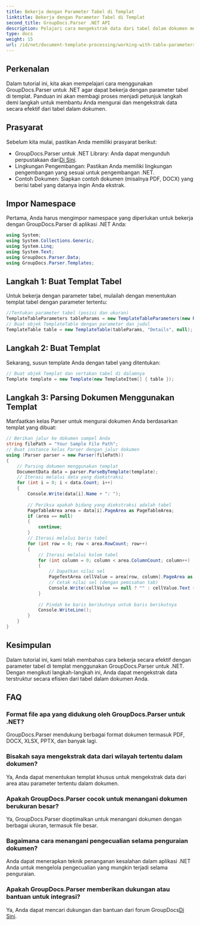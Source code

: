 ```yaml
---
title: Bekerja dengan Parameter Tabel di Templat
linktitle: Bekerja dengan Parameter Tabel di Templat
second_title: GroupDocs.Parser .NET API
description: Pelajari cara mengekstrak data dari tabel dalam dokumen menggunakan GroupDocs.Parser untuk .NET. Panduan langkah demi langkah untuk penggunaan parameter tabel.
type: docs
weight: 15
url: /id/net/document-template-processing/working-with-table-parameters-in-templates/
---
```

## Perkenalan
Dalam tutorial ini, kita akan mempelajari cara menggunakan GroupDocs.Parser untuk .NET agar dapat bekerja dengan parameter tabel di templat. Panduan ini akan membagi proses menjadi petunjuk langkah demi langkah untuk membantu Anda mengurai dan mengekstrak data secara efektif dari tabel dalam dokumen.
## Prasyarat
Sebelum kita mulai, pastikan Anda memiliki prasyarat berikut:
-  GroupDocs.Parser untuk .NET Library: Anda dapat mengunduh perpustakaan dari[Di Sini](https://releases.groupdocs.com/parser/net/).
- Lingkungan Pengembangan: Pastikan Anda memiliki lingkungan pengembangan yang sesuai untuk pengembangan .NET.
- Contoh Dokumen: Siapkan contoh dokumen (misalnya PDF, DOCX) yang berisi tabel yang datanya ingin Anda ekstrak.

## Impor Namespace
Pertama, Anda harus mengimpor namespace yang diperlukan untuk bekerja dengan GroupDocs.Parser di aplikasi .NET Anda:
```csharp
using System;
using System.Collections.Generic;
using System.Linq;
using System.Text;
using GroupDocs.Parser.Data;
using GroupDocs.Parser.Templates;
```
## Langkah 1: Buat Templat Tabel
Untuk bekerja dengan parameter tabel, mulailah dengan menentukan templat tabel dengan parameter tertentu:
```csharp
//Tentukan parameter tabel (posisi dan ukuran)
TemplateTableParameters tableParams = new TemplateTableParameters(new Rectangle(new Point(35, 320), new Size(530, 55)), null);
// Buat objek TemplateTable dengan parameter dan judul
TemplateTable table = new TemplateTable(tableParams, "Details", null);
```
## Langkah 2: Buat Templat
Sekarang, susun template Anda dengan tabel yang ditentukan:
```csharp
// Buat objek Templat dan sertakan tabel di dalamnya
Template template = new Template(new TemplateItem[] { table });
```
## Langkah 3: Parsing Dokumen Menggunakan Templat
Manfaatkan kelas Parser untuk mengurai dokumen Anda berdasarkan templat yang dibuat:
```csharp
// Berikan jalur ke dokumen sampel Anda
string filePath = "Your Sample File Path";
// Buat instance kelas Parser dengan jalur dokumen
using (Parser parser = new Parser(filePath))
{
    // Parsing dokumen menggunakan templat
    DocumentData data = parser.ParseByTemplate(template);
    // Iterasi melalui data yang diekstraksi
    for (int i = 0; i < data.Count; i++)
    {
        Console.Write(data[i].Name + ": ");
        
        // Periksa apakah bidang yang diekstraksi adalah tabel
        PageTableArea area = data[i].PageArea as PageTableArea;
        if (area == null)
        {
            continue;
        }
        // Iterasi melalui baris tabel
        for (int row = 0; row < area.RowCount; row++)
        {
            // Iterasi melalui kolom tabel
            for (int column = 0; column < area.ColumnCount; column++)
            {
                // Dapatkan nilai sel
                PageTextArea cellValue = area[row, column].PageArea as PageTextArea;
                // Cetak nilai sel (dengan pemisahan tab)
                Console.Write(cellValue == null ? "" : cellValue.Text + "\t");
            }
            
            // Pindah ke baris berikutnya untuk baris berikutnya
            Console.WriteLine();
        }
    }
}
```

## Kesimpulan
Dalam tutorial ini, kami telah membahas cara bekerja secara efektif dengan parameter tabel di templat menggunakan GroupDocs.Parser untuk .NET. Dengan mengikuti langkah-langkah ini, Anda dapat mengekstrak data terstruktur secara efisien dari tabel dalam dokumen Anda.

## FAQ
### Format file apa yang didukung oleh GroupDocs.Parser untuk .NET?
GroupDocs.Parser mendukung berbagai format dokumen termasuk PDF, DOCX, XLSX, PPTX, dan banyak lagi.
### Bisakah saya mengekstrak data dari wilayah tertentu dalam dokumen?
Ya, Anda dapat menentukan templat khusus untuk mengekstrak data dari area atau parameter tertentu dalam dokumen.
### Apakah GroupDocs.Parser cocok untuk menangani dokumen berukuran besar?
Ya, GroupDocs.Parser dioptimalkan untuk menangani dokumen dengan berbagai ukuran, termasuk file besar.
### Bagaimana cara menangani pengecualian selama penguraian dokumen?
Anda dapat menerapkan teknik penanganan kesalahan dalam aplikasi .NET Anda untuk mengelola pengecualian yang mungkin terjadi selama penguraian.
### Apakah GroupDocs.Parser memberikan dukungan atau bantuan untuk integrasi?
 Ya, Anda dapat mencari dukungan dan bantuan dari forum GroupDocs[Di Sini](https://forum.groupdocs.com/c/parser/17).